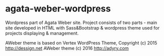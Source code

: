 # agata-weber-wordpress
Wordpress part of Agata Weber site. Project consists of two parts - main site developed in HTML with Sass&Bootstrap & wordpress theme used for projects displaying & management.

AWeber theme is based on Vertex WordPress Theme, Copyright (c) 2015 http://dessign.net
AWeber theme (c) 2016 http://adyry.com
